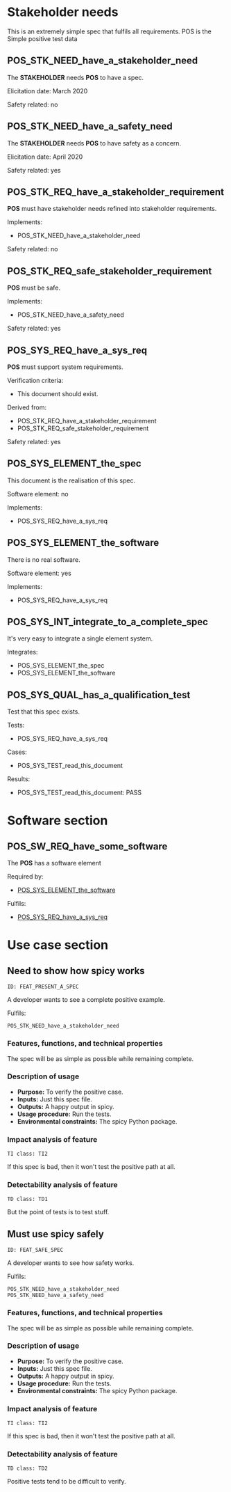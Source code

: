 # Stakeholder needs

This is an extremely simple spec that fulfils all requirements.
POS is the Simple positive test data

## POS_STK_NEED_have_a_stakeholder_need

The **STAKEHOLDER** needs **POS** to have a spec.

Elicitation date: March 2020

Safety related: no

## POS_STK_NEED_have_a_safety_need

The **STAKEHOLDER** needs **POS** to have safety as a concern.

Elicitation date: April 2020

Safety related: yes

## POS_STK_REQ_have_a_stakeholder_requirement

**POS** must have stakeholder needs refined into stakeholder requirements.

Implements:

- POS_STK_NEED_have_a_stakeholder_need

Safety related: no

## POS_STK_REQ_safe_stakeholder_requirement

**POS** must be safe.

Implements:

- POS_STK_NEED_have_a_safety_need

Safety related: yes

## POS_SYS_REQ_have_a_sys_req

**POS** must support system requirements.

Verification criteria:

- This document should exist.

Derived from:

- POS_STK_REQ_have_a_stakeholder_requirement
- POS_STK_REQ_safe_stakeholder_requirement

Safety related: yes

## POS_SYS_ELEMENT_the_spec

This document is the realisation of this spec.

Software element: no

Implements:

- POS_SYS_REQ_have_a_sys_req

## POS_SYS_ELEMENT_the_software

There is no real software.

Software element: yes

Implements:

- POS_SYS_REQ_have_a_sys_req

## POS_SYS_INT_integrate_to_a_complete_spec

It's very easy to integrate a single element system.

Integrates:

- POS_SYS_ELEMENT_the_spec
- POS_SYS_ELEMENT_the_software

## POS_SYS_QUAL_has_a_qualification_test

Test that this spec exists.

Tests:

- POS_SYS_REQ_have_a_sys_req

Cases:

- POS_SYS_TEST_read_this_document

Results:

- POS_SYS_TEST_read_this_document: PASS


# Software section

## POS_SW_REQ_have_some_software

The **POS** has a software element

Required by:

- [POS_SYS_ELEMENT_the_software](#pos_sys_element_the_software)

Fulfils:

- [POS_SYS_REQ_have_a_sys_req](#pos_sys_req_have_a_sys_req)

# Use case section

## Need to show how spicy works

    ID: FEAT_PRESENT_A_SPEC

A developer wants to see a complete positive example.

Fulfils:

    POS_STK_NEED_have_a_stakeholder_need

### Features, functions, and technical properties

The spec will be as simple as possible while remaining complete.

### Description of usage

- **Purpose:**
    To verify the positive case.
- **Inputs:**
    Just this spec file.
- **Outputs:**
    A happy output in spicy.
- **Usage procedure:**
    Run the tests.
- **Environmental constraints:**
    The spicy Python package.

### Impact analysis of feature

    TI class: TI2

If this spec is bad, then it won't test the positive path at all.

### Detectability analysis of feature

    TD class: TD1

But the point of tests is to test stuff.

## Must use spicy safely

    ID: FEAT_SAFE_SPEC

A developer wants to see how safety works.

Fulfils:

    POS_STK_NEED_have_a_stakeholder_need
    POS_STK_NEED_have_a_safety_need

### Features, functions, and technical properties

The spec will be as simple as possible while remaining complete.

### Description of usage

- **Purpose:**
    To verify the positive case.
- **Inputs:**
    Just this spec file.
- **Outputs:**
    A happy output in spicy.
- **Usage procedure:**
    Run the tests.
- **Environmental constraints:**
    The spicy Python package.

### Impact analysis of feature

    TI class: TI2

If this spec is bad, then it won't test the positive path at all.

### Detectability analysis of feature

    TD class: TD2

Positive tests tend to be difficult to verify.
